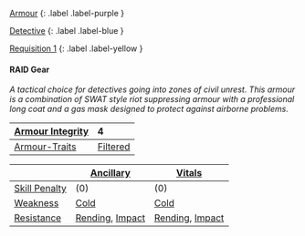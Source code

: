 
[Armour](Game/Core/Armour)
{: .label .label-purple }

[Detective](Game/Detective)
{: .label .label-blue }

[Requisition 1](Game/Deployment#Requisition)
{: .label .label-yellow }
#### RAID Gear
*A tactical choice for detectives going into zones of civil unrest. This armour is a combination of SWAT style riot suppressing armour with a professional long coat and a gas mask designed to protect against airborne problems.*

| [Armour Integrity](Game/Core/Armour#Armour%20Integrity) | 4 |
| :---- | :---- |
| [Armour-Traits](Game/Core/Armour-Traits) | [Filtered](Game/Core/Armour-Traits#Filtered) |

|  | [Ancillary](Game/Core/Injury#Ancillary) | [Vitals](Game/Core/Injury#Vitals) |
| ---- | ---- | ---- |
| [Skill Penalty](Game/Core/Armour#Skill%20Penalty) | (0) | (0) |
| [Weakness](Game/Core/Armour#Weakness%20and%20Resistance) | [Cold](Game/Core/Injury#Cold) | [Cold](Game/Core/Injury#Cold) |
| [Resistance](Game/Core/Armour#Weakness%20and%20Resistance) | [Rending](Game/Core/Injury#Rending), [Impact](Game/Core/Injury#Impact) | [Rending](Game/Core/Injury#Rending), [Impact](Game/Core/Injury#Impact) |

